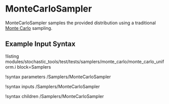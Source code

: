 # MonteCarloSampler

MonteCarloSampler samples the provided distribution using a traditional
[Monte Carlo](https://en.wikipedia.org/wiki/Monte_Carlo_method) sampling.

## Example Input Syntax

!listing modules/stochastic_tools/test/tests/samplers/monte_carlo/monte_carlo_uniform.i block=Samplers

!syntax parameters /Samplers/MonteCarloSampler

!syntax inputs /Samplers/MonteCarloSampler

!syntax children /Samplers/MonteCarloSampler
